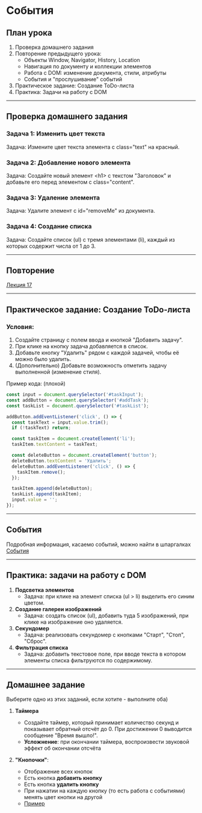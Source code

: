 # События

## План урока

1. Проверка домашнего задания
2. Повторение предыдущего урока:
   - Объекты Window, Navigator, History, Location
   - Навигация по документу и коллекции элементов
   - Работа с DOM: изменение документа, стили, атрибуты
   - События и "прослушивание" событий
3. Практическое задание: Создание ToDo-листа
4. Практика: Задачи на работу с DOM

---

## Проверка домашнего задания


### Задача 1: Изменить цвет текста
Задача: Измените цвет текста элемента с class="text" на красный.

### Задача 2: Добавление нового элемента
Задача: Создайте новый элемент \<h1> с текстом "Заголовок" и добавьте его перед элементом с class="content".

### Задача 3: Удаление элемента
Задача: Удалите элемент с id="removeMe" из документа.

### Задача 4: Создание списка
Задача: Создайте список (ul) с тремя элементами (li), каждый из которых содержит числа от 1 до 3.

---

## Повторение

[Лекция 17](https://frontend-develop-nine.vercel.app/docs/lectures/lecture17)

---

## Практическое задание: Создание ToDo-листа

### Условия:
1. Создайте страницу с полем ввода и кнопкой "Добавить задачу".
2. При клике на кнопку задача добавляется в список.
3. Добавьте кнопку "Удалить" рядом с каждой задачей, чтобы её можно было удалить.
4. (Дополнительно) Добавьте возможность отметить задачу выполненной (изменение стиля).

Пример кода: (плохой)
```js
const input = document.querySelector('#taskInput');
const addButton = document.querySelector('#addTask');
const taskList = document.querySelector('#taskList');

addButton.addEventListener('click', () => {
  const taskText = input.value.trim();
  if (!taskText) return;

  const taskItem = document.createElement('li');
  taskItem.textContent = taskText;

  const deleteButton = document.createElement('button');
  deleteButton.textContent = 'Удалить';
  deleteButton.addEventListener('click', () => {
    taskItem.remove();
  });

  taskItem.append(deleteButton);
  taskList.append(taskItem);
  input.value = '';
});
```

---

## События

Подробная информация, касаемо событий, можно найти в шпаргалках
[События](https://frontend-develop-nine.vercel.app/docs/jssheets/DOM_listeners)

---

## Практика: задачи на работу с DOM

1. **Подсветка элементов**
   - Задача: при клике на элемент списка (ul > li) выделить его синим цветом.
2. **Создание галереи изображений**
   - Задача: создать список (ul), добавить туда 5 изображений, при клике на изображение оно удаляется.
3. **Секундомер**
   - Задача: реализовать секундомер с кнопками "Старт", "Стоп", "Сброс".
4. **Фильтрация списка**
   - Задача: добавить текстовое поле, при вводе текста в котором элементы списка фильтруются по содержимому.

---

## Домашнее задание
Выберите одно из этих заданий, если хотите - выполните оба)

1. **Таймера**
   - Создайте таймер, который принимает количество секунд и показывает обратный отсчёт до 0. При достижении 0 выводится сообщение "Время вышло!".
   - **Усложнение**: при окончании таймера, воспроизвести звуковой эффект об окончании отсчёта

2. **"Кнопочки"**:
	- Отображение всех кнопок  
	- Есть кнопка **добавить кнопку**
	- Есть кнопка **удалить кнопку**
	- При нажатии на каждую кнопку (то есть работа с событиями) менять цвет кнопки на другой
	- [Пример](https://drive.google.com/file/d/12h3rIh6KNQBizS9u4CI-k6tdOrip6QiJ/view?usp=sharing)
